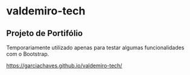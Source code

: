 # valdemiro-tech
## Projeto de Portifólio

Temporariamente utilizado apenas para testar algumas funcionalidades com o Bootstrap.

https://garciachaves.github.io/valdemiro-tech/
